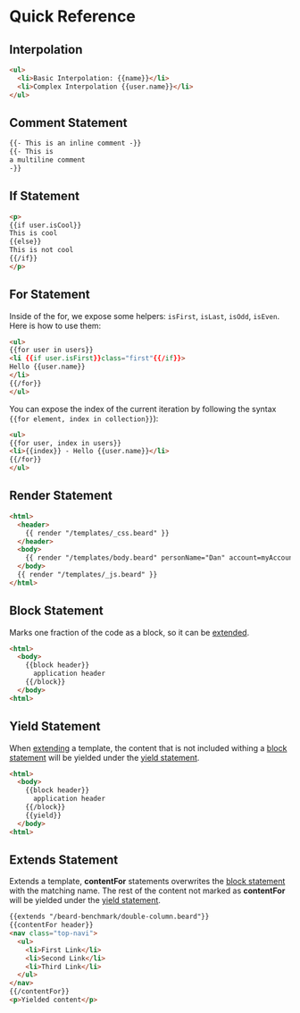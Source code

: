 # Quick Reference

## Interpolation
```html
<ul>
  <li>Basic Interpolation: {{name}}</li>
  <li>Complex Interpolation {{user.name}}</li>
</ul>
```

## Comment Statement
```html
{{- This is an inline comment -}}
{{- This is
a multiline comment
-}}
```

## If Statement
```html
<p>
{{if user.isCool}}
This is cool
{{else}}
This is not cool
{{/if}}
</p>
```

## For Statement
Inside of the for, we expose some helpers: `isFirst`, `isLast`, `isOdd`, `isEven`. Here is how to use them:
```html
<ul>
{{for user in users}}
<li {{if user.isFirst}}class="first"{{/if}}>
Hello {{user.name}}
</li>
{{/for}}
</ul>
```

You can expose the index of the current iteration by following the syntax `{{for element, index in collection}}`):
```html
<ul>
{{for user, index in users}}
<li>{{index}} - Hello {{user.name}}</li>
{{/for}}
</ul>
```

## Render Statement
```html
<html>
  <header>
    {{ render "/templates/_css.beard" }}
  </header>
  <body>
    {{ render "/templates/body.beard" personName="Dan" account=myAccount }}
  </body>
  {{ render "/templates/_js.beard" }}
</html>
```

## Block Statement
Marks one fraction of the code as a block, so it can be [extended](#extends-statement).
```html
<html>
  <body>
    {{block header}}
      application header
    {{/block}}
  </body>
<html>
```

## Yield Statement
When [extending](#extends) a template, the content that is not included withing a [block statement](#block-statement) will be yielded under the [yield statement](#yield-statement).
```html
<html>
  <body>
    {{block header}}
      application header
    {{/block}}
    {{yield}}
  </body>
<html>
```

## Extends Statement
Extends a template, **contentFor** statements overwrites the [block statement](#block-statement) with the matching name. The rest of the content not marked as **contentFor** will be yielded under the [yield statement](#yield-statement).
```html
{{extends "/beard-benchmark/double-column.beard"}}
{{contentFor header}}
<nav class="top-navi">
  <ul>
    <li>First Link</li>
    <li>Second Link</li>
    <li>Third Link</li>
  </ul>
</nav>
{{/contentFor}}
<p>Yielded content</p>
```